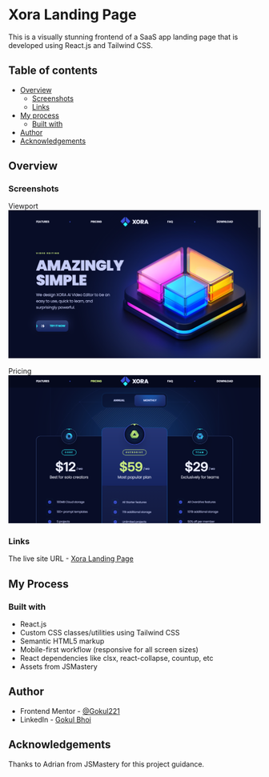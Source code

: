 # Xora Landing Page

This is a visually stunning frontend of a SaaS app landing page that is developed using React.js and Tailwind CSS.


## Table of contents

- [Overview](#overview)
  - [Screenshots](#screenshots)
  - [Links](#links)
- [My process](#my-process)
  - [Built with](#built-with)
- [Author](#author)
- [Acknowledgements](#acknowledgements)

## Overview

### Screenshots

Viewport
![](./public/xora-landing-page.png)

Pricing
![](./public/xora-pricing-section.png)

### Links

The live site URL - [Xora Landing Page](https://saas-xora-page.netlify.app/)

## My Process

### Built with

- React.js
- Custom CSS classes/utilities using Tailwind CSS
- Semantic HTML5 markup
- Mobile-first workflow (responsive for all screen sizes)
- React dependencies like clsx, react-collapse, countup, etc
- Assets from JSMastery

## Author

- Frontend Mentor - [@Gokul221](https://www.frontendmentor.io/profile/Gokul221)
- LinkedIn - [Gokul Bhoi](https://www.linkedin.com/in/gokul-bhoi-3b8b39188)

## Acknowledgements

Thanks to Adrian from JSMastery for this project guidance.



